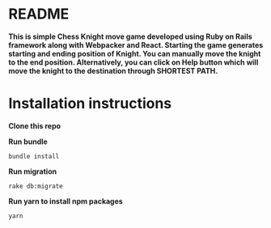 # README
**This is simple Chess Knight move game developed using Ruby on Rails framework along with Webpacker and React. Starting the game generates starting and ending position of Knight. You can manually move the knight to the end position. Alternatively, you can click on Help button which will move the knight to the destination through SHORTEST PATH.**

# Installation instructions

**Clone this repo**

**Run bundle**

    bundle install

**Run migration**

    rake db:migrate

**Run yarn to install npm packages**

    yarn

